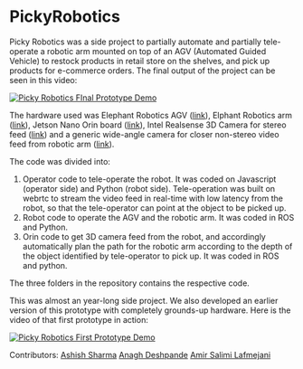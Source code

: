 # PickyRobotics

Picky Robotics was a side project to partially automate and partially tele-operate a robotic arm mounted on top of an AGV (Automated Guided Vehicle) to restock products in retail store on the shelves, and pick up products for e-commerce orders. The final output of the project can be seen in this video:

[![Picky Robotics FInal Prototype Demo](https://img.youtube.com/vi/WQNXBWoC4qI/0.jpg)](https://www.youtube.com/watch?v=WQNXBWoC4qI)


The hardware used was Elephant Robotics AGV ([link](https://shop.elephantrobotics.com/collections/myagv)), Elphant Robotics arm ([link](https://shop.elephantrobotics.com/collections/mycobot)), Jetson Nano Orin board ([link](https://www.amazon.com/NVIDIA-Jetson-Orin-Nano-Developer/dp/B0BZJTQ5YP/ref=sr_1_4?crid=1KP7XUWV8W7WZ&dib=eyJ2IjoiMSJ9.9gCJw-kXE2J0rq1kTcqrwYIhb5V7beyBCAk4wMXTUW9Zug1aUlJlaKTkdkvf8S7uQ6riSXjcjIfHfBsseUSDotSDtK2J1jWxXs5fRpx9ajH6zMzFYfC7a2HdnigutUF3wYWuKAmASwopZ0FKc_W_P0xibj5SfJlRTWuHWAzK38oLX_ggjelnsTNbKxJ6UsbDVWFRq8BmGrYGxi20vIwTl6BTFHJ37eNlTWA_pa0fU00.BwD27H1P5UsZRFRmx4vRvGhGJVJB003J-ObuOx5QjdM&dib_tag=se&keywords=jetson+orin&qid=1712116785&sprefix=jetson+%2Caps%2C774&sr=8-4)), Intel Realsense 3D Camera for stereo feed ([link](https://www.amazon.com/Intel-Realsense-D435-Webcam-FPS/dp/B07BLS5477/ref=sr_1_1?crid=FYSV9ICHGYL5&dib=eyJ2IjoiMSJ9.kF-s8KCp4ID2xKAxTR4XwTzH1C5zC5yspINkKqhdm_aEtCXm3IwWUO1egnHTtAawlzZL7vNXJl3oNF5bmSjrO9ku5UDKbJUTpZ1sZFsC3PE.VryyQBjHpB2EZhZMx5miYgOeBMpqKfj-y90Uf7n6i8c&dib_tag=se&keywords=intel+realsense+d435&qid=1712117089&sprefix=intel+realsense+d435%2Caps%2C187&sr=8-1)) and a generic wide-angle camera for closer non-stereo video feed from robotic arm ([link](https://www.amazon.com/gp/product/B01DRJXDEA/ref=ppx_yo_dt_b_search_asin_title?ie=UTF8&psc=1)).

The code was divided into:
1. Operator code to tele-operate the robot. It was coded on Javascript (operator side) and Python (robot side). Tele-operation was built on webrtc to stream the video feed in real-time with low latency from the robot, so that the tele-operator can point at the object to be picked up. 
2. Robot code to operate the AGV and the robotic arm. It was coded in ROS and Python. 
3. Orin code to get 3D camera feed from the robot, and accordingly automatically plan the path for the robotic arm according to the depth of the object identified by tele-operator to pick up. It was coded in ROS and python.

The three folders in the repository contains the respective code.

This was almost an year-long side project. We also developed an earlier version of this prototype with completely grounds-up hardware. Here is the video of that first prototype in action:

[![Picky Robotics First Prototype Demo](https://img.youtube.com/vi/TXZDenowrso/0.jpg)](https://www.youtube.com/watch?v=TXZDenowrso)

Contributors:
[Ashish Sharma](https://www.linkedin.com/in/ashishsharmaiitd/)
[Anagh Deshpande](https://www.linkedin.com/in/anagh-deshpande/)
[Amir Salimi Lafmejani](https://www.linkedin.com/in/amir-salimi-lafmejani/)
